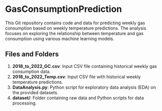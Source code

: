 # GasConsumptionPrediction
This Git repository contains code and data for predicting weekly gas consumption based on weekly temperature predictions. The analysis focuses on exploring the relationship between temperature and gas consumption using various machine learning models.

## Files and Folders

1. **2018_to_2022_GC.csv**: Input CSV file containing historical weekly gas consumption data.
2. **2018_to_2022_Temp.csv**: Input CSV file with historical weekly temperature predictions.
3. **DataAnalysis.py**: Python script for exploratory data analysis (EDA) on the provided datasets.
4. **dataset/**: Folder containing raw data and Python scripts for data processing.